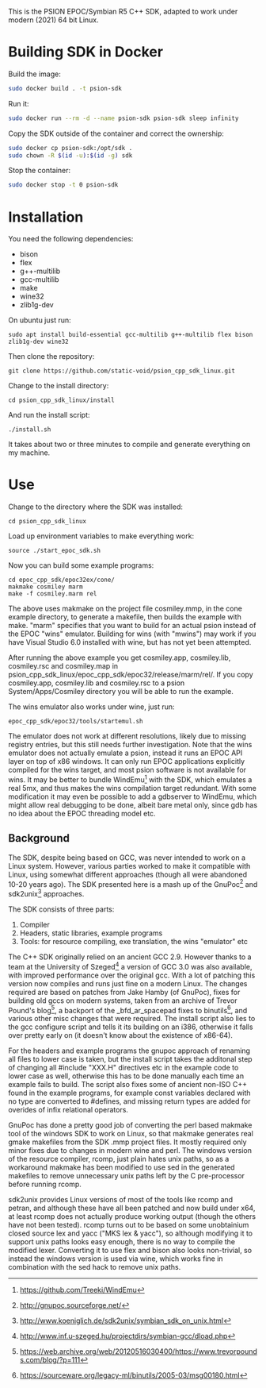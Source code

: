 This is the PSION EPOC/Symbian R5 C++ SDK, adapted to work under modern (2021) 64 bit Linux.

# Building SDK in Docker

Build the image:

```bash
sudo docker build . -t psion-sdk
```

Run it:

```bash
sudo docker run --rm -d --name psion-sdk psion-sdk sleep infinity
```

Copy the SDK outside of the container and correct the ownership:

```bash
sudo docker cp psion-sdk:/opt/sdk .
sudo chown -R $(id -u):$(id -g) sdk
```

Stop the container:

```bash
sudo docker stop -t 0 psion-sdk
```

# Installation

You need the following dependencies:

- bison
- flex
- g++-multilib
- gcc-multilib
- make
- wine32
- zlib1g-dev

On ubuntu just run:

    sudo apt install build-essential gcc-multilib g++-multilib flex bison zlib1g-dev wine32

Then clone the repository:

    git clone https://github.com/static-void/psion_cpp_sdk_linux.git

Change to the install directory:

    cd psion_cpp_sdk_linux/install

And run the install script:

    ./install.sh

It takes about two or three minutes to compile and generate everything on my machine.

# Use

Change to the directory where the SDK was installed:

    cd psion_cpp_sdk_linux

Load up environment variables to make everything work:

    source ./start_epoc_sdk.sh

Now you can build some example programs:

    cd epoc_cpp_sdk/epoc32ex/cone/
    makmake cosmiley marm
    make -f cosmiley.marm rel

The above uses makmake on the project file cosmiley.mmp, in the cone example
directory, to generate a makefile, then builds the example with make. "marm"
specifies that you want to build for an actual psion instead of the EPOC "wins"
emulator. Building for wins (with "mwins") may work if you have Visual Studio
6.0 installed with wine, but has not yet been attempted.

After running the above example you get cosmiley.app, cosmiley.lib,
cosmiley.rsc and cosmiley.map in
psion_cpp_sdk_linux/epoc_cpp_sdk/epoc32/release/marm/rel/.  If you copy
cosmiley.app, cosmiley.lib and cosmiley.rsc to a psion System/Apps/Cosmiley
directory you will be able to run the example.

The wins emulator also works under wine, just run:

    epoc_cpp_sdk/epoc32/tools/startemul.sh

The emulator does not work at different resolutions, likely due to missing
registry entries, but this still needs further investigation. Note that the
wins emulator does not actually emulate a psion, instead it runs an EPOC
API layer on top of x86 windows. It can only run EPOC applications explicitly
compiled for the wins target, and most psion software is not available for
wins. It may be better to bundle WindEmu[^1] with the SDK, which emulates a
real 5mx, and thus makes the wins compilation target redundant. With some
modification it may even be possible to add a gdbserver to WindEmu, which
might allow real debugging to be done, albeit bare metal only, since gdb
has no idea about the EPOC threading model etc.

Background
----------
The SDK, despite being based on GCC, was never intended to work on a Linux
system.  However, various parties worked to make it compatible with Linux,
using somewhat different approaches (though all were abandoned 10-20 years
ago). The SDK presented here is a mash up of the GnuPoc[^2] and sdk2unix[^3]
approaches.

The SDK consists of three parts:

1. Compiler
2. Headers, static libraries, example programs
3. Tools: for resource compiling, exe translation, the wins "emulator" etc

The C++ SDK originally relied on an ancient GCC 2.9. However thanks to a team
at the University of Szeged[^4] a version of GCC 3.0 was also available, with
improved performance over the original gcc. With a lot of patching this
version now compiles and runs just fine on a modern Linux. The changes required
are based on patches from Jake Hamby (of GnuPoc), fixes for building old gccs
on modern systems, taken from an archive of Trevor Pound's blog[^5], a backport
of the _bfd_ar_spacepad fixes to binutils[^6], and various other misc changes
that were required. The install script also lies to the gcc configure script
and tells it its building on an i386, otherwise it falls over pretty early on
(it doesn't know about the existence of x86-64).

For the headers and example programs the gnupoc approach of renaming all files
to lower case is taken, but the install script takes the additonal step of
changing all #include "XXX.H" directives etc in the example code to lower case
as well, otherwise this has to be done manually each time an example fails to
build. The script also fixes some of ancient non-ISO C++ found in the example
programs, for example const variables declared with no type are converted to
#defines, and missing return types are added for overides of infix relational
operators.

GnuPoc has done a pretty good job of converting the perl based makmake tool of
the windows SDK to work on Linux, so that makmake generates real gmake
makefiles from the SDK .mmp project files. It mostly required only minor fixes
due to changes in modern wine and perl. The windows version of the resource
compiler, rcomp, just plain hates unix paths, so as a workaround makmake has
been modified to use sed in the generated makefiles to remove unnecessary unix
paths left by the C pre-processor before running rcomp.

sdk2unix provides Linux versions of most of the tools like rcomp and petran,
and although these have all been patched and now build under x64, at least rcomp
does not actually produce working output (though the others have not been
tested). rcomp turns out to be based on some unobtainium closed source lex and
yacc ("MKS lex & yacc"), so although modifying it to support unix paths looks
easy enough, there is no way to compile the modified lexer. Converting it to use
flex and bison also looks non-trivial, so instead the windows version is used
via wine, which works fine in combination with the sed hack to remove unix paths.

[^1]: https://github.com/Treeki/WindEmu
[^2]: http://gnupoc.sourceforge.net/
[^3]: http://www.koeniglich.de/sdk2unix/symbian_sdk_on_unix.html
[^4]: http://www.inf.u-szeged.hu/projectdirs/symbian-gcc/dload.php
[^5]: https://web.archive.org/web/20120516030400/https://www.trevorpounds.com/blog/?p=111
[^6]: https://sourceware.org/legacy-ml/binutils/2005-03/msg00180.html
